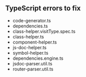 ## TypeScript errors to fix

- code-generator.ts
- dependencies.ts
- class-helper.visitType.spec.ts
- class-helper.ts
- component-helper.ts
- js-doc-helper.ts
- symbol-helper.ts
- dependencies.engine.ts
- jsdoc-parser.util.ts
- router-parser.util.ts